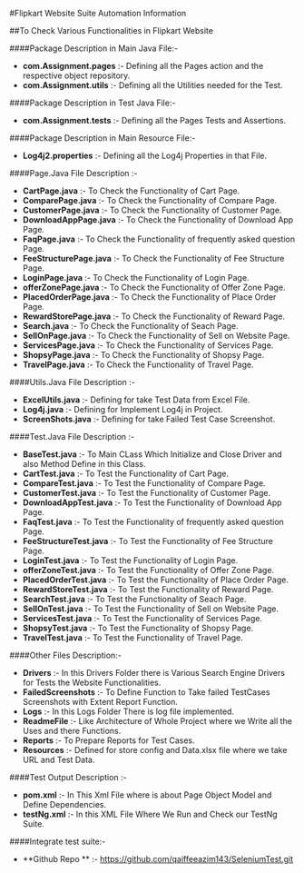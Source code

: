 #Flipkart Website Suite Automation Information

##To Check Various Functionalities in Flipkart Website


####Package Description in Main Java File:-
- **com.Assignment.pages** :- Defining all the Pages action and the respective object repository.
- **com.Assignment.utils** :- Defining all the Utilities needed for the Test.

####Package Description in Test Java File:-
- **com.Assignment.tests** :- Defining all the Pages Tests and Assertions.

####Package Description in Main Resource File:-
- **Log4j2.properties** :- Defining all the Log4j Properties in that File.

####Page.Java File Description :-
- **CartPage.java** :- To Check the Functionality of Cart Page.
- **ComparePage.java** :- To Check the Functionality of Compare Page.
- **CustomerPage.java** :- To Check the Functionality of Customer Page.
- **DownloadAppPage.java** :- To Check the Functionality of Download App Page.
- **FaqPage.java** :- To Check the Functionality of frequently asked question Page.
- **FeeStructurePage.java** :- To Check the Functionality of Fee Structure Page.
- **LoginPage.java** :- To Check the Functionality of Login Page.
- **offerZonePage.java** :- To Check the Functionality of Offer Zone Page.
- **PlacedOrderPage.java** :- To Check the Functionality of Place Order Page.
- **RewardStorePage.java** :- To Check the Functionality of Reward Page.
- **Search.java** :- To Check the Functionality of Seach Page.
- **SellOnPage.java** :- To Check the Functionality of Sell on Website Page.
- **ServicesPage.java** :- To Check the Functionality of Services Page.
- **ShopsyPage.java** :- To Check the Functionality of Shopsy Page.
- **TravelPage.java** :- To Check the Functionality of Travel Page.

####Utils.Java File Description :-
- **ExcelUtils.java** :- Defining for take Test Data from Excel File.
- **Log4j.java** :- Defining for Implement Log4j in Project.
- **ScreenShots.java** :- Defining for take Failed Test Case Screenshot.

####Test.Java File Description :-
- **BaseTest.java** :- To Main CLass Which Initialize and Close Driver and also Method Define in this Class.
- **CartTest.java** :- To Test the Functionality of Cart Page.
- **CompareTest.java** :- To Test the Functionality of Compare Page.
- **CustomerTest.java** :- To Test the Functionality of Customer Page.
- **DownloadAppTest.java** :- To Test the Functionality of Download App Page.
- **FaqTest.java** :- To Test the Functionality of frequently asked question Page.
- **FeeStructureTest.java** :- To Test the Functionality of Fee Structure Page.
- **LoginTest.java** :- To Test the Functionality of Login Page.
- **offerZoneTest.java** :- To Test the Functionality of Offer Zone Page.
- **PlacedOrderTest.java** :- To Test the Functionality of Place Order Page.
- **RewardStoreTest.java** :- To Test the Functionality of Reward Page.
- **SearchTest.java** :- To Test the Functionality of Seach Page.
- **SellOnTest.java** :- To Test the Functionality of Sell on Website Page.
- **ServicesTest.java** :- To Test the Functionality of Services Page.
- **ShopsyTest.java** :- To Test the Functionality of Shopsy Page.
- **TravelTest.java** :- To Test the Functionality of Travel Page.

####Other Files Description:-
- **Drivers** :- In this Drivers Folder there is Various Search Engine Drivers for Tests the Website Functionalities.
- **FailedScreenshots** :- To Define Function to Take failed TestCases Screenshots with Extent Report Function.
- **Logs** :- In this Logs Folder There is log file implemented.
- **ReadmeFile** :- Like Architecture of Whole Project where we Write all the Uses and there Functions.
- **Reports** :- To Prepare Reports for Test Cases.
- **Resources** :- Defined for store config and Data.xlsx file where we take URL and Test Data.

####Test Output Description :-
- **pom.xml** :- In This Xml File where is about Page Object Model and Define Dependencies.
- **testNg.xml** :- In this XML File Where We Run and Check our TestNg Suite.  


####Integrate test suite:-
- **Github Repo ** :- https://github.com/qaiffeeazim143/SeleniumTest.git








